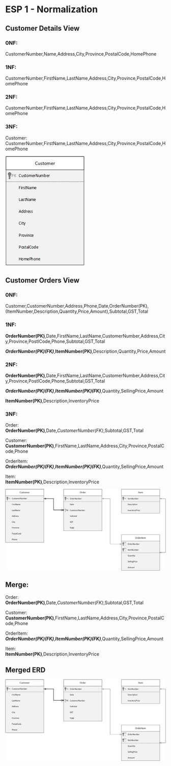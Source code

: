 # ESP 1 - Normalization

## Customer Details View
### 0NF:
CustomerNumber,Name,Address,City,Province,PostalCode,HomePhone
### 1NF:
CustomerNumber,FirstName,LastName,Address,City,Province,PostalCode,HomePhone
### 2NF:
CustomerNumber,FirstName,LastName,Address,City,Province,PostalCode,HomePhone
### 3NF:
Customer:<br>
CustomerNumber,FirstName,LastName,Address,City,Province,PostalCode,HomePhone

![esp1-customer](images/esp1-customer.jpg)

## Customer Orders View
### 0NF:
Customer,CustomerNumber,Address,Phone,Date,OrderNumber(PK),(ItemNumber,Description,Quantity,Price,Amount),Subtotal,GST,Total
### 1NF:
**OrderNumber(PK)**,Date,FirstName,LastName,CustomerNumber,Address,City,Province,PostlCode,Phone,Subtotal,GST,Total

***OrderNumber(PK)(FK)***,**ItemNumber(PK)**,Description,Quantity,Price,Amount
### 2NF:
**OrderNumber(PK)**,Date,FirstName,LastName,CustomerNumber,Address,City,Province,PostlCode,Phone,Subtotal,GST,Total

***OrderNumber(PK)(FK)***,***ItemNumber(PK)(FK)***,Quantity,SellingPrice,Amount

**ItemNumber(PK)**,Description,InventoryPrice
### 3NF:
Order:<br>
**OrderNumber(PK)**,Date,_CustomerNumber(FK)_,Subtotal,GST,Total

Customer:<br>
**CustomerNumber(PK)**,FirstName,LastName,Address,City,Province,PostalCode,Phone

OrderItem:<br>
***OrderNumber(PK)(FK)***,***ItemNumber(PK)(FK)***,Quantity,SellingPrice,Amount

Item:<br>
**ItemNumber(PK)**,Description,InventoryPrice

![ESP1-MergedERD](images/ESP1-MergedERD.jpg)
## Merge:
Order:<br>
**OrderNumber(PK)**,Date,_CustomerNumber(FK)_,Subtotal,GST,Total

Customer:<br>
**CustomerNumber(PK)**,FirstName,LastName,Address,City,Province,PostalCode,Phone

OrderItem:<br>
***OrderNumber(PK)(FK)***,***ItemNumber(PK)(FK)***,Quantity,SellingPrice,Amount

Item:<br>
**ItemNumber(PK)**,Description,InventoryPrice

## Merged ERD
![ESP1-MergedERD](images/ESP1-MergedERD.jpg)

